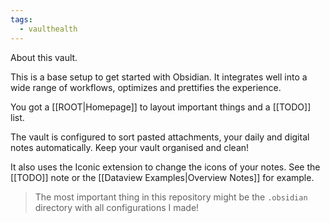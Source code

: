 ```yaml
---
tags:
  - vaulthealth
---
```

About this vault.

This is a base setup to get started with Obsidian. It integrates well into a wide range of workflows, optimizes and prettifies the experience.

You got a [[ROOT|Homepage]] to layout important things and a [[TODO]] list.

The vault is configured to sort pasted attachments, your daily and digital notes automatically. Keep your vault organised and clean!

It also uses the Iconic extension to change the icons of your notes. See the [[TODO]] note or the [[Dataview Examples|Overview Notes]] for example.

> The most important thing in this repository might be the `.obsidian` directory with all configurations I made!
